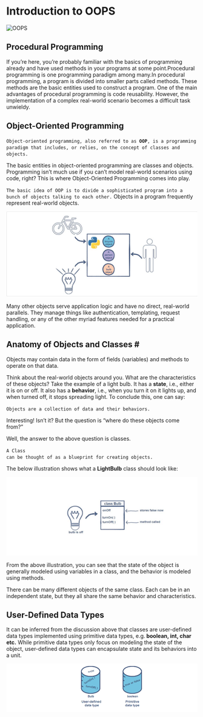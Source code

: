 <!DOCTYPE html>
<h1>Introduction to OOPS</h1>

<img src="Images/oops.png" alt="OOPS">


<h2>Procedural Programming </h2>
<p>If you’re here, you’re probably familiar with the basics of programming already and have used methods in
 your programs at some point.Procedural programming is one programming paradigm among many.In procedural programming, a program is 
 divided into smaller parts called methods. These methods are the basic entities used to construct a program. One of the main advantages
 of procedural programming is code reusability. However, the implementation of a complex real-world scenario becomes a difficult task 
  unwieldy.</p>
 <h2>Object-Oriented Programming </h2> 
 <p><code>Object-oriented programming, also referred to as <b>OOP</b>, is a programming paradigm that includes, or relies, on the concept of classes and objects.</code></p>
<p></p>The basic entities in object-oriented programming are classes and objects.
Programming isn’t much use if you can’t model real-world scenarios using code, right? 
This is where Object-Oriented Programming comes into play.</p>
<p><code>The basic idea of OOP is to divide a sophisticated program into a bunch of objects talking to each other.</code>
Objects in a program frequently represent real-world objects.</p>

<img src="Images/Image1.png">


<p>Many other objects serve application logic and have no direct, real-world parallels. They manage things like authentication, templating, request handling, or any of the other myriad features needed for a practical application.</p>    
<h2>Anatomy of Objects and Classes #</h2>
<p>Objects may contain data in the form of fields (variables) and methods to operate on that data.</p>
<p>Think about the real-world objects around you. What are the characteristics of these objects? Take the example of a light bulb. It has a <b>state</b>, i.e., either it is on or off. It also has a <b>behavior</b>, i.e., when you turn it on it lights up, and when turned off, it stops spreading light. To conclude this, one can say:</p>
<code>Objects are a collection of data and their behaviors.</code>
<p>Interesting! Isn’t it? But the question is “where do these objects come from?”

Well, the answer to the above question is classes.</p>
<code>A Class can be thought of as a blueprint for creating objects.</code>
<p>The below illustration shows what a <b>LightBulb</b> class should look like:</p>
<img src="Images/image2.png",alt="classes">
<p>From the above illustration, you can see that the state of the object is generally modeled using variables in a class, and the behavior is modeled using methods.</p>

<p>There can be many different objects of the same class. Each can be in an independent state, but they all share the same behavior and characteristics.</p>

<h2>User-Defined Data Types </h2>
<p>It can be inferred from the discussion above that classes are user-defined data types implemented using primitive data types, e.g.<b> boolean, int, char etc.</b> While primitive data types only focus on modeling the state of the object, user-defined data types can encapsulate state and its behaviors into a unit.</p>
<img src="Images/image3.png">